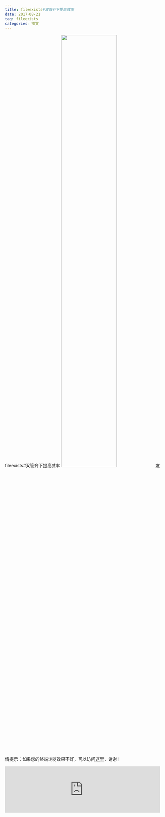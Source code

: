 ```yaml
---
title: fileexists#双管齐下提高效率
date: 2017-08-21
tag: fileexists
categories: 推文
---
```

fileexists#双管齐下提高效率
<img src="http://mmbiz.qpic.cn/mmbiz_jpg/ACviaWTBFxhZFd3EibVt8AnURT0rdFV1ibnF1sFV2UoAoZibAOvMXa9lJ4yGw10DUe9maibK5nqsWjtghztBj4piaSdA/0?wx_fmt.jpeg" style="width: 60%; height: auto;"/><!--more-->
友情提示：如果您的终端浏览效果不好，可以访问[这里](https://stata-club.github.io/stata_article/2017-08-21.html)，谢谢！
<iframe src="https://stata-club.github.io/stata_article/2017-08-21.html" id="iframepage" frameborder="0" scrolling="no" marginheight="0" marginwidth="0" width="100%" onLoad="iFrameHeight()"></iframe>
<script type="text/javascript" language="javascript">
function iFrameHeight() {
var ifm= document.getElementById("iframepage");
var subWeb = document.frames ? document.frames["iframepage"].document : ifm.contentDocument;   
if(ifm != null && subWeb != null) {
 ifm.height = subWeb.body.scrollHeight;
} 
} 
</script> 